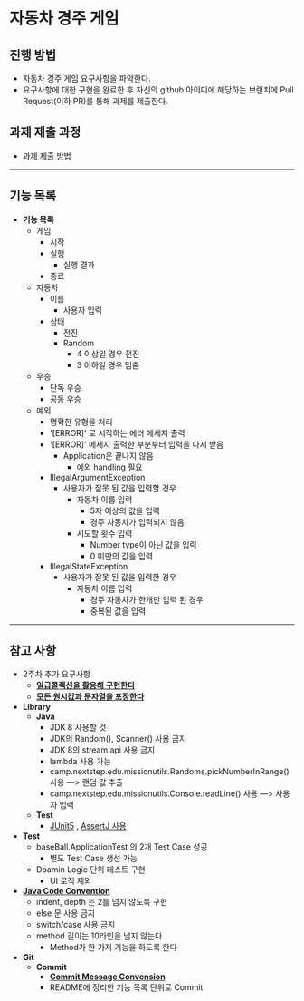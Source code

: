 # 자동차 경주 게임
## 진행 방법
* 자동차 경주 게임 요구사항을 파악한다.
* 요구사항에 대한 구현을 완료한 후 자신의 github 아이디에 해당하는 브랜치에 Pull Request(이하 PR)를 통해 과제를 제출한다.

## 과제 제출 과정
* [과제 제출 방법](https://github.com/next-step/nextstep-docs/tree/master/precourse)
-- --
## 기능 목록
* **기능 목록**
    * 게임
        * 시작
        * 실행
            * 실행 결과
        * 종료
    * 자동차
        * 이름
            * 사용자 입력
        * 상태
            * 전진
            * Random
                * 4 이상일 경우 전진
                * 3 이하일 경우 멈춤
    * 우승
        * 단독 우승
        * 공동 우승
    * 예외
        * 명확한 유형을 처리
        * '[ERROR]' 로 시작하는 에러 메세지 출력
        * '[ERROR]' 메세지 출력한 부분부터 입력을 다시 받음
            * Application은 끝나지 않음
                * 예외 handling 필요
        * IllegalArgumentException
            * 사용자가 잘못 된 값을 입력할 경우
                * 자동차 이름 입력
                    * 5자 이상의 값을 입력
                    * 경주 자동차가 입력되지 않음
                * 시도할 횟수 입력
                    * Number type이 아닌 값을 입력
                    * 0 미만의 값을 입력
        * IllegalStateException
            * 사용자가 잘못 된 값을 입력한 경우
                * 자동차 이름 입력
                    * 경주 자동차가 한개만 입력 된 경우
                    * 중복된 값을 입력

-- --
## 참고 사항
* 2주차 추가 요구사항
    * [**일급콜렉션을 활용해 구현한다**](https://developerfarm.wordpress.com/2012/02/01/object_calisthenics_/)
    * [**모든 원시값과 문자열을 포장한다**](https://developerfarm.wordpress.com/2012/01/27/object_calisthenics_4)
* **Library**
    * **Java**
        * JDK 8 사용할 것
        * JDK의 Random(), Scanner() 사용 금지
        * JDK 8의 stream api 사용 금지
        * lambda 사용 가능
        * camp.nextstep.edu.missionutils.Randoms.pickNumberInRange() 사용 —> 랜덤 값 추출
        * camp.nextstep.edu.missionutils.Console.readLine() 사용 —> 사용자 입력
    * **Test**
        * [JUnit5](https://www.baeldung.com/parameterized-tests-junit-5) , [AssertJ 사용](https://joel-costigliola.github.io/assertj/assertj-core-features-highlight.html#exception-assertion)
* **Test**
    * baseBall.ApplicationTest 의 2개 Test Case 성공
        * 별도 Test Case 생성 가능
    * Doamin Logic 단위 테스트 구현
        * UI 로직 제외
* **[Java Code Convention](https://github.com/woowacourse/woowacourse-docs/tree/master/styleguide/java)**
    * indent, depth 는 2를 넘지 않도록 구현
    * else 문 사용 금지
    * switch/case 사용 금지
    * method 길이는 10라인을 넘지 않는다
        * Method가 한 가지 기능을 하도록 한다
* **Git**
    * **Commit**
        * **[Commit Message Convension](https://gist.github.com/stephenparish/9941e89d80e2bc58a153)**
        * README에 정리한 기능 목록 단위로 Commit